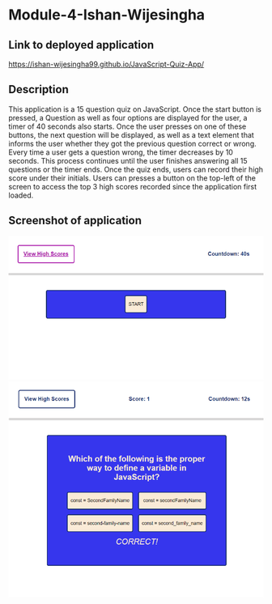 # Module-4-Ishan-Wijesingha


## Link to deployed application
https://ishan-wijesingha99.github.io/JavaScript-Quiz-App/



## Description
This application is a 15 question quiz on JavaScript. Once the start button is pressed, a Question as well as four options are displayed for the user, a timer of 40 seconds also starts.
Once the user presses on one of these buttons, the next question will be displayed, as well as a text element that informs the user whether they got the previous question correct or wrong. 
Every time a user gets a question wrong, the timer decreases by 10 seconds. This process continues until the user finishes answering all 15 questions or the timer ends. 
Once the quiz ends, users can record their high score under their initials. 
Users can presses a button on the top-left of the screen to access the top 3 high scores recorded since the application first loaded.



## Screenshot of application
![screenshot-1](./assets/images/screenshot-1.png)
![screenshot-2](./assets/images/screenshot-2.png)

